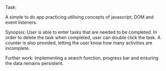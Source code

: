 Task: 

A simple to do app practicing utilising concepts of javascript, DOM and event listeners. 

Synopsis:
User is able to enter tasks that are needed to be completed. In order to delete the task when completed, user can double click the task. A counter is also provided, letting the user know how many activities are incomplete. 

Further work:
Implementing a search function, progress bar and ensuring the data remains persistent. 